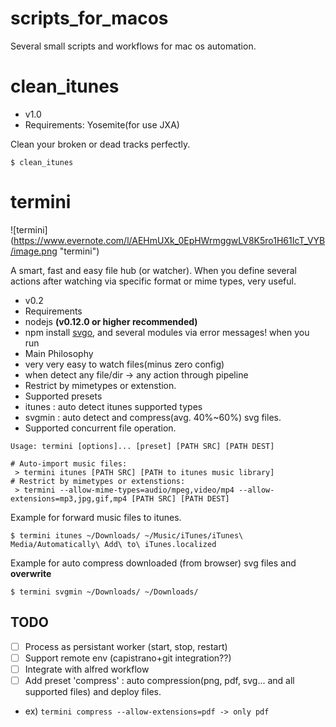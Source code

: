 # scripts_for_macos
Several small scripts and workflows for mac os automation.

clean_itunes
======
- v1.0
- Requirements: Yosemite(for use JXA)


Clean your broken or dead tracks perfectly.

```
$ clean_itunes
```

termini 
======
![termini] (https://www.evernote.com/l/AEHmUXk_0EpHWrmggwLV8K5ro1H61IcT_VYB/image.png "termini")

A smart, fast and easy file hub (or watcher). When you define several actions after watching via specific format or mime types, very useful.

- v0.2
- Requirements
 - nodejs **(v0.12.0 or higher recommended)** 
 - npm install [svgo](https://github.com/svg/svgo), and several modules via error messages! when you run
- Main Philosophy 
 - very very easy to watch files(minus zero config) 
 - when detect any file/dir -> any action through pipeline
- Restrict by mimetypes or extenstion.
- Supported presets
 - itunes : auto detect itunes supported types
 - svgmin : auto detect and compress(avg. 40%~60%) svg files.
- Supported concurrent file operation.

```
Usage: termini [options]... [preset] [PATH SRC] [PATH DEST]

# Auto-import music files:
 > termini itunes [PATH SRC] [PATH to itunes music library]
# Restrict by mimetypes or extenstions:
 > termini --allow-mime-types=audio/mpeg,video/mp4 --allow-extensions=mp3,jpg,gif,mp4 [PATH SRC] [PATH DEST]
 ```
Example for forward music files to itunes.
```
$ termini itunes ~/Downloads/ ~/Music/iTunes/iTunes\ Media/Automatically\ Add\ to\ iTunes.localized
```
Example for auto compress downloaded (from browser) svg files and **overwrite**
```
$ termini svgmin ~/Downloads/ ~/Downloads/
```

## TODO
- [ ] Process as persistant worker (start, stop, restart)
- [ ] Support remote env (capistrano+git integration??)
- [ ] Integrate with alfred workflow
- [ ] Add preset 'compress' : auto compression(png, pdf, svg... and all supported files) and deploy files.
- ex) ``` termini compress --allow-extensions=pdf -> only pdf ```
